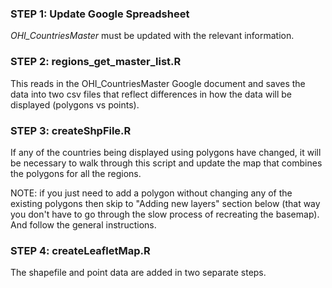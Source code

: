 ### STEP 1: Update Google Spreadsheet 
*OHI_CountriesMaster* must be updated with the relevant information.

### STEP 2: regions_get_master_list.R 
This reads in the OHI_CountriesMaster Google document and saves the data into two csv files that reflect differences in how the data will be displayed (polygons vs points).

### STEP 3: createShpFile.R
If any of the countries being displayed using polygons have changed, it will be necessary to walk through this script and update the map that combines the polygons for all the regions.

NOTE: if you just need to add a polygon without changing any of the existing polygons then skip to "Adding new layers" section below (that way you don't have to go through the slow process of recreating the basemap).  And follow the general instructions.

### STEP 4: createLeafletMap.R
The shapefile and point data are added in two separate steps.
